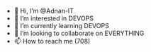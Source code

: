 - 👋 Hi, I’m @Adnan-IT
- 👀 I’m interested in DEVOPS
- 🌱 I’m currently learning DEVOPS
- 💞️ I’m looking to collaborate on EVERYTHING
- 📫 How to reach me (708)

<!---
Adnan-IT/Adnan-IT is a ✨ special ✨ repository because its `README.md` (this file) appears on your GitHub profile.
You can click the Preview link to take a look at your changes.
--->

